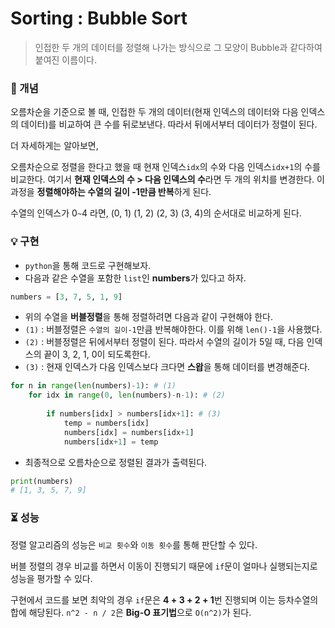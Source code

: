 # Sorting : Bubble Sort

> 인접한 두 개의 데이터를 정렬해 나가는 방식으로 그 모양이 Bubble과 같다하여 붙여진 이름이다.



### :orange_book: 개념

오름차순을 기준으로 볼 때, 인접한 두 개의 데이터(현재 인덱스의 데이터와 다음 인덱스의 데이터)를 비교하여 큰 수를 뒤로보낸다. 따라서 뒤에서부터 데이터가 정렬이 된다.

더 자세하게는 알아보면,

오름차순으로 정렬을 한다고 했을 때 현재 인덱스`idx`의 수와 다음 인덱스`idx+1`의 수를 비교한다. 여기서 **현재 인덱스의 수 > 다음 인덱스의 수**라면 두 개의 위치를 변경한다. 이 과정을 **정렬해야하는 수열의 길이 -1만큼 반복**하게 된다.

수열의 인덱스가 0`~`4 라면, (0, 1) (1, 2) (2, 3) (3, 4)의 순서대로 비교하게 된다.



### :bulb: 구현

- `python`을 통해 코드로 구현해보자.
- 다음과 같은 수열을 포함한 `list`인 **numbers**가 있다고 하자.

```python
numbers = [3, 7, 5, 1, 9]
```

- 위의 수열을 **버블정렬**을 통해 정렬하려면 다음과 같이 구현해야 한다.
- `(1)` : 버블정렬은 `수열의 길이-1`만큼 반복해야한다. 이를 위해 `len()-1`을 사용했다.
- `(2)` : 버블정렬은 뒤에서부터 정렬이 된다. 따라서 수열의 길이가 5일 때, 다음 인덱스의 끝이 3, 2, 1, 0이 되도록한다.
- `(3)` : 현재 인덱스가 다음 인덱스보다 크다면 **스왑**을 통해 데이터를 변경해준다.

```python
for n in range(len(numbers)-1): # (1)
    for idx in range(0, len(numbers)-n-1): # (2)
        
        if numbers[idx] > numbers[idx+1]: # (3)
            temp = numbers[idx]
            numbers[idx] = numbers[idx+1]
            numbers[idx+1] = temp
```

- 최종적으로 오름차순으로 정렬된 결과가 출력된다.

```python
print(numbers)
# [1, 3, 5, 7, 9]
```



### :hourglass_flowing_sand: 성능

정렬 알고리즘의 성능은 `비교 횟수`와 `이동 횟수`를 통해 판단할 수 있다.

버블 정렬의 경우 비교를 하면서 이동이 진행되기 때문에 `if`문이 얼마나 실행되는지로 성능을 평가할 수 있다.

구현에서 코드를 보면 최악의 경우 `if`문은 **4 + 3 + 2 + 1**번 진행되며 이는 등차수열의 합에 해당된다. `n^2 - n / 2`은 **Big-O 표기법**으로 `O(n^2)`가 된다.

